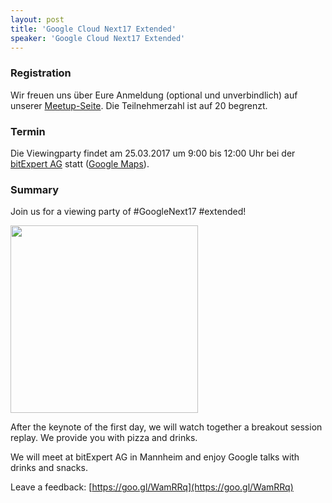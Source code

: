```yaml
---
layout: post
title: 'Google Cloud Next17 Extended'
speaker: 'Google Cloud Next17 Extended'
---
```


### Registration

Wir freuen uns über Eure Anmeldung (optional und unverbindlich) auf unserer [Meetup-Seite](https://www.meetup.com/de-DE/mannheim-java-usergroup/events/237216378/). Die Teilnehmerzahl ist auf 20 begrenzt.

### Termin

Die Viewingparty findet am 25.03.2017 um 9:00 bis 12:00 Uhr bei der [bitExpert AG](https://www.bitexpert.de/unternehmen/#kontakt) statt ([Google Maps](https://www.google.de/maps/dir//Industriestra%C3%9Fe+35,+68169+Mannheim/@49.51227,8.4652781,17z/data=!4m16!1m7!3m6!1s0x4797cdcf0ff5c571:0x2b4892cd99a1622!2sIndustriestra%C3%9Fe+35,+68169+Mannheim!3b1!8m2!3d49.51227!4d8.4674668!4m7!1m0!1m5!1m1!1s0x4797cdcf0ff5c571:0x2b4892cd99a1622!2m2!1d8.4674668!2d49.51227)).


### Summary

Join us for a viewing party of #GoogleNext17 #extended! 

<img src="https://a248.e.akamai.net/secure.meetupstatic.com/photos/event/4/5/5/5/600_457817749.jpeg" width="300">


After the keynote of the first day, we will watch together a breakout session replay. We provide you with pizza and drinks.

We will meet at bitExpert AG in Mannheim and enjoy Google talks with drinks and snacks.

Leave a feedback: [https://goo.gl/WamRRq](https://goo.gl/WamRRq)
